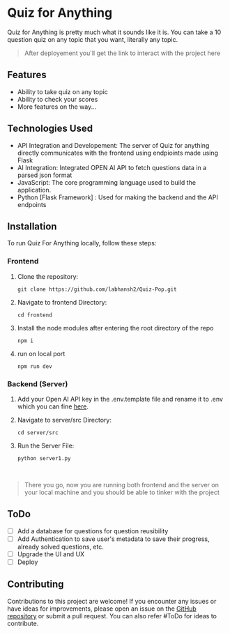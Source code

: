 # Quiz for Anything

Quiz for Anything is pretty much what it sounds like it is. You can take a 10
question quiz on any topic that you want, literally any topic.

> After deployement you'll get the link to interact with the project here

## Features

-   Ability to take quiz on any topic
-   Ability to check your scores
-   More features on the way...

## Technologies Used

-   API Integration and Developement: The server of Quiz for anything directly
    communicates with the frontend using endpioints made using Flask
-   AI Integration: Integrated OPEN AI API to fetch questions data in a parsed
    json format
-   JavaScript: The core programming language used to build the application.
-   Python [Flask Framework] : Used for making the backend and the API endpoints

## Installation

To run Quiz For Anything locally, follow these steps:

### Frontend

1. Clone the repository:

    ```
    git clone https://github.com/labhansh2/Quiz-Pop.git
    ```

2. Navigate to frontend Directory:
    ```
    cd frontend
    ```
3. Install the node modules after entering the root directory of the repo

    ```
    npm i
    ```

4. run on local port

    ```
    npm run dev
    ```

### Backend (Server)

1. Add your Open AI API key in the .env.template file and rename it to .env
   which you can fine [here](https://platform.openai.com/account/api-keys).

2. Navigate to server/src Directory:

    ```
    cd server/src
    ```

3. Run the Server File:

    ```
    python server1.py
    ```

<br>

> There you go, now you are running both frontend and the server on your local
> machine and you should be able to tinker with the project

## ToDo

-   [ ] Add a database for questions for question reusibility
-   [ ] Add Authentication to save user's metadata to save their progress,
        already solved questions, etc.
-   [ ] Upgrade the UI and UX
-   [ ] Deploy

## Contributing

Contributions to this project are welcome! If you encounter any issues or have
ideas for improvements, please open an issue on the
[GitHub repository](https://github.com/labhansh2/QuizOnAnything.com) or submit a
pull request. You can also refer #ToDo for ideas to contribute.
